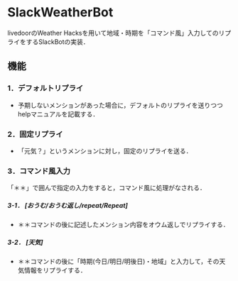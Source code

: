 # SlackWeatherBot
livedoorのWeather Hacksを用いて地域・時期を「コマンド風」入力してのリプライをするSlackBotの実装．

## 機能
### 1．デフォルトリプライ
- 予期しないメンションがあった場合に，デフォルトのリプライを送りつつhelpマニュアルを記載する．
### 2．固定リプライ
- 「元気？」というメンションに対し，固定のリプライを送る．
### 3．コマンド風入力
「＊＊」で囲んで指定の入力をすると，コマンド風に処理がなされる．
##### 3-1． [おうむ/おうむ返し/repeat/Repeat]
- ＊＊コマンドの後に記述したメンション内容をオウム返しでリプライする．
##### 3-2． [天気]
- ＊＊コマンドの後に「時期(今日/明日/明後日)・地域」と入力して，その天気情報をリプライする．
